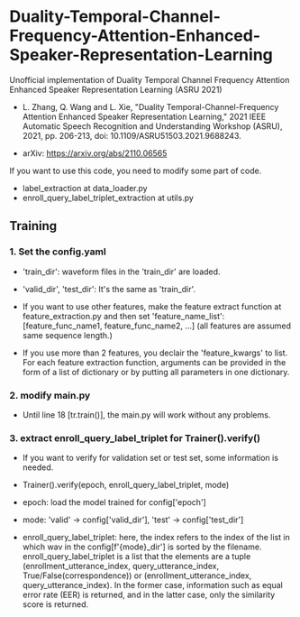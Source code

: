 # Duality-Temporal-Channel-Frequency-Attention-Enhanced-Speaker-Representation-Learning
Unofficial implementation of Duality Temporal Channel Frequency Attention Enhanced Speaker Representation Learning (ASRU 2021)

- L. Zhang, Q. Wang and L. Xie, "Duality Temporal-Channel-Frequency Attention Enhanced Speaker Representation Learning," 2021 IEEE Automatic Speech Recognition and Understanding Workshop (ASRU), 2021, pp. 206-213, doi: 10.1109/ASRU51503.2021.9688243.

- arXiv: https://arxiv.org/abs/2110.06565

If you want to use this code, you need to modify some part of code.

- label_extraction at data_loader.py
- enroll_query_label_triplet_extraction at utils.py

## Training

### 1. Set the config.yaml

- 'train_dir': waveform files in the 'train_dir' are loaded.

- 'valid_dir', 'test_dir': It's the same as 'train_dir'.

- If you want to use other features, make the feature extract function at feature_extraction.py and then set 'feature_name_list': [feature_func_name1, feature_func_name2, ...] (all features are assumed same sequence length.)

- If you use more than 2 features, you declair the 'feature_kwargs' to list. For each feature extraction function, arguments can be provided in the form of a list of dictionary or by putting all parameters in one dictionary.

### 2. modify main.py

- Until line 18 [tr.train()], the main.py will work without any problems.

### 3. extract enroll_query_label_triplet for Trainer().verify()
- If you want to verify for validation set or test set, some information is needed.

- Trainer().verify(epoch, enroll_query_label_triplet, mode)

- epoch: load the model trained for config['epoch']

- mode: 'valid' -> config['valid_dir'], 'test' -> config['test_dir']

- enroll_query_label_triplet: here, the index refers to the index of the list in which wav in the config[f'{mode}_dir'] is sorted by the filename.
enroll_query_label_triplet is a list that the elements are a tuple (enrollment_utterance_index, query_utterance_index, True/False(correspondence)) or (enrollment_utterance_index, query_utterance_index).
In the former case, information such as equal error rate (EER) is returned, and in the latter case, only the similarity score is returned.